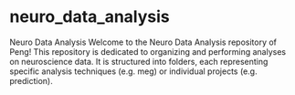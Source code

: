 # neuro_data_analysis
Neuro Data Analysis
Welcome to the Neuro Data Analysis repository of Peng! 
This repository is dedicated to organizing and performing analyses on neuroscience data. 
It is structured into folders, each representing specific analysis techniques (e.g. meg) or individual projects (e.g. prediction).
